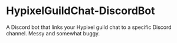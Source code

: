 # HypixelGuildChat-DiscordBot
A Discord bot that links your Hypixel guild chat to a specific Discord channel. Messy and somewhat buggy.
